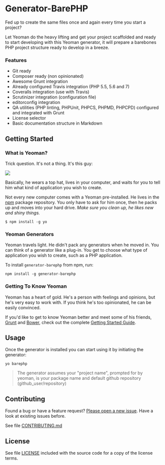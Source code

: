 # Generator-BarePHP

Fed up to create the same files once and again every time you start a project?

Let Yeoman do the heavy lifting and get your project scaffolded and ready to start developing with this Yeoman generator, it will prepare a barebones PHP project structure ready to develop in a breeze.

### Features
* Git ready
* Composer ready (non opinionated)
* Awesome Grunt integration
* Already configured Travis integration (PHP 5.5, 5.6 and 7)
* Coveralls integration (use with Travis)
* Scrutinizer integration (configuration file)
* editorconfig integration
* QA utilities (PHP linting, PHPUnit, PHPCS, PHPMD, PHPCPD) configured and integrated with Grunt
* License selector
* Basic documentation structure in Markdown

## Getting Started

### What is Yeoman?

Trick question. It's not a thing. It's this guy:

![](http://i.imgur.com/JHaAlBJ.png)

Basically, he wears a top hat, lives in your computer, and waits for you to tell him what kind of application you wish to create.

Not every new computer comes with a Yeoman pre-installed. He lives in the [npm](https://npmjs.org) package repository. You only have to ask for him once, then he packs up and moves into your hard drive. *Make sure you clean up, he likes new and shiny things.*

```
$ npm install -g yo
```

### Yeoman Generators

Yeoman travels light. He didn't pack any generators when he moved in. You can think of a generator like a plug-in. You get to choose what type of application you wish to create, such as a PHP application.

To install `generator-barephp` from npm, run:

```
npm install -g generator-barephp
```

### Getting To Know Yeoman

Yeoman has a heart of gold. He's a person with feelings and opinions, but he's very easy to work with. If you think he's too opinionated, he can be easily convinced.

If you'd like to get to know Yeoman better and meet some of his friends, [Grunt](http://gruntjs.com) and [Bower](http://bower.io), check out the complete [Getting Started Guide](https://github.com/yeoman/yeoman/wiki/Getting-Started).

## Usage

Once the generator is installed you can start using it by initiating the generator:

```
yo barephp
```

> The generator assumes your "project name", prompted for by yeoman, is your package name and default github repository (github_user/repository)

## Contributing

Found a bug or have a feature request? [Please open a new issue](issues). Have a look at existing issues before.

See file [CONTRIBUTING.md](CONTRIBUTING.md)

## License

See file [LICENSE](LICENSE) included with the source code for a copy of the license terms.
